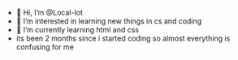 - 👋 Hi, I’m @Local-lot
- 👀 I’m interested in learning new things in cs and coding
- 🌱 I’m currently learning html and css
- its been 2 months since i started coding so almost everything is confusing for me 
